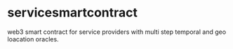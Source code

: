 # servicesmartcontract
web3 smart contract for service providers with multi step temporal and geo loacation oracles. 
